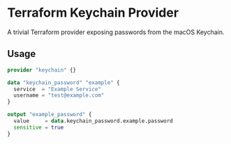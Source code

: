# Terraform Keychain Provider

A trivial Terraform provider exposing passwords from the macOS Keychain.

## Usage

```terraform
provider "keychain" {}

data "keychain_password" "example" {
  service  = "Example Service"
  username = "test@example.com"
}

output "example_password" {
  value     = data.keychain_password.example.password
  sensitive = true
}
```
